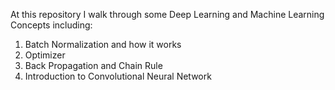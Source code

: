 At this repository I walk through some Deep Learning and Machine Learning Concepts including:
1. Batch Normalization and how it works
2. Optimizer
3. Back Propagation and Chain Rule
4. Introduction to Convolutional Neural Network
